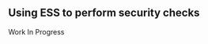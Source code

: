 <div class="range range-xs-left">
<div class="cell-xs-10 cell-lg-6 text-md-left inset-md-right-80 cell-lg-push-1 offset-top-50 offset-lg-top-0">
<h2 id="content" class="h1">Using ESS to perform security checks</h2>
<div class="offset-top-30 offset-md-top-30">
</div>
</div>
</div>

<p><i class="fas fa-hammer fa-3x"></i> Work In Progress</p>